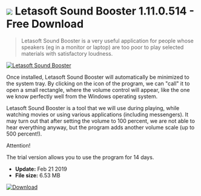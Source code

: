 # ![](https://cdn.softexe.net/static/icon/4/letasoft-sound-booster-9054.png) Letasoft Sound Booster 1.11.0.514 - Free Download

> Letasoft Sound Booster is a very useful application for people whose speakers (eg in a monitor or laptop) are too poor to play selected materials with satisfactory loudness.

[![Letasoft Sound Booster](https://gallery.dpcdn.pl/imgc/Tools/83231/g_-_420x350_1.5_-_x3d4e7acf-7cca-4efd-ad11-aebdc1e5ab27.jpg)](https://softexe.net/win/multimedia/other/letasoft-sound-booster:aRed.html)

Once installed, Letasoft Sound Booster will automatically be minimized to the system tray. By clicking on the icon of the program, we can "call" it to open a small rectangle, where the volume control will appear, like the one we know perfectly well from the Windows operating system.
 
 Letasoft Sound Booster is a tool that we will use during playing, while watching movies or using various applications (including messengers). It may turn out that after setting the volume to 100 percent, we are not able to hear everything anyway, but the program adds another volume scale (up to 500 percent!).
 
 Attention!
 
 The trial version allows you to use the program for 14 days.


- **Update:** Feb 21 2019
- **File size:** 6.53 MB

[![Download](https://cdn.softexe.net/static/img/download.png)](https://softexe.net/win/multimedia/other/letasoft-sound-booster:aRed.html)

